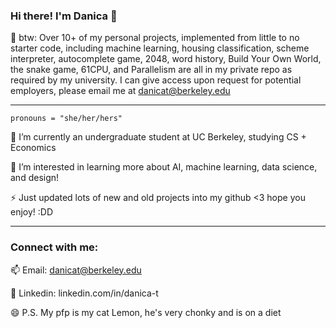 ### Hi there! I'm Danica 👋

💬 btw: Over 10+ of my personal projects, implemented from little to no starter code, including machine learning, housing classification, scheme interpreter, autocomplete game, 2048, word history, Build Your Own World, the snake game, 61CPU, and Parallelism are all in my private repo as required by my university. I can give access upon request for potential employers, please email me at danicat@berkeley.edu

-----

``` pronouns = "she/her/hers" ```

🔭 I’m currently an undergraduate student at UC Berkeley, studying CS + Economics

🌱 I’m interested in learning more about AI, machine learning, data science, and design! 

⚡ Just updated lots of new and old projects into my github <3 hope you enjoy! :DD

-----

### Connect with me:
📫 Email: danicat@berkeley.edu 

💬 Linkedin: linkedin.com/in/danica-t

😄 P.S. My pfp is my cat Lemon, he's very chonky and is on a diet


<!--
**danicatyx/danicatyx** is a ✨ _special_ ✨ repository because its `README.md` (this file) appears on your GitHub profile.

Here are some ideas to get you started:

- 🔭 I’m currently working on ...
- 🌱 I’m currently learning ...
- 👯 I’m looking to collaborate on ...
- 🤔 I’m looking for help with ...
- 💬 Ask me about ...
- 📫 How to reach me: ...
- 😄 Pronouns: ...
- ⚡ Fun fact: ...
-->
